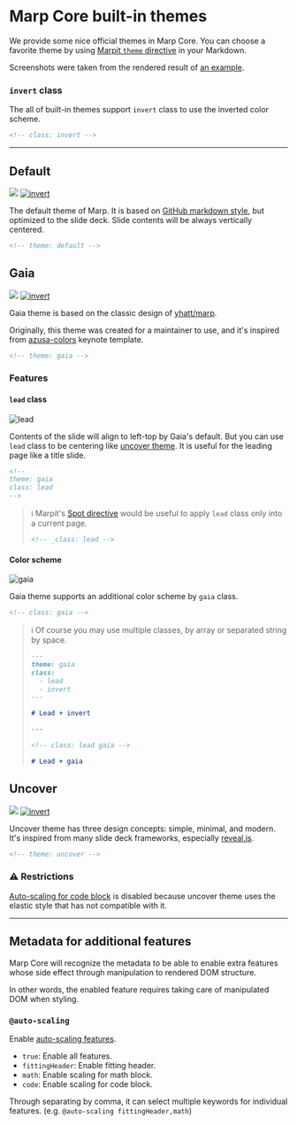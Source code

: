 # Marp Core built-in themes

We provide some nice official themes in Marp Core. You can choose a favorite theme by using [Marpit `theme` directive](https://marpit.marp.app/directives?id=theme) in your Markdown.

Screenshots were taken from the rendered result of [an example][example].

[example]: example.md

### `invert` class

The all of built-in themes support `invert` class to use the inverted color scheme.

```markdown
<!-- class: invert -->
```

---

## Default

[![](https://user-images.githubusercontent.com/3993388/48039490-53be1b80-e1b8-11e8-8179-0e6c11d285e2.png)][example]
[![invert](https://user-images.githubusercontent.com/3993388/48039492-5456b200-e1b8-11e8-9975-c9e4029d9036.png)][example]

The default theme of Marp. It is based on [GitHub markdown style](https://github.com/sindresorhus/github-markdown-css), but optimized to the slide deck. Slide contents will be always vertically centered.

```markdown
<!-- theme: default -->
```

## Gaia

[![](https://user-images.githubusercontent.com/3993388/48039493-5456b200-e1b8-11e8-9c49-dd5d66d76c0d.png)][example]
[![invert](https://user-images.githubusercontent.com/3993388/48039494-5456b200-e1b8-11e8-8bb5-f4a250e902e1.png)][example]

Gaia theme is based on the classic design of [yhatt/marp](https://github.com/yhatt/marp).

Originally, this theme was created for a maintainer to use, and it's inspired from [azusa-colors](https://github.com/sanographix/azusa-colors/) keynote template.

```markdown
<!-- theme: gaia -->
```

### Features

#### `lead` class

![lead](https://user-images.githubusercontent.com/3993388/48040058-c62ffb00-e1ba-11e8-876d-c182a30714c6.png)

Contents of the slide will align to left-top by Gaia's default. But you can use `lead` class to be centering like [uncover theme](#uncover). It is useful for the leading page like a title slide.

```markdown
<!--
theme: gaia
class: lead
-->
```

> :information_source: Marpit's [Spot directive](https://marpit.marp.app/directives?id=apply-to-a-single-page-spot-directives) would be useful to apply `lead` class only into a current page.
>
> ```markdown
> <!-- _class: lead -->
> ```

#### Color scheme

![gaia](https://user-images.githubusercontent.com/3993388/48040059-c62ffb00-e1ba-11e8-8026-fa3511844ec7.png)

Gaia theme supports an additional color scheme by `gaia` class.

```markdown
<!-- class: gaia -->
```

> :information_source: Of course you may use multiple classes, by array or separated string by space.
>
> ```markdown
> ---
> theme: gaia
> class:
>   - lead
>   - invert
> ---
>
> # Lead + invert
>
> ---
>
> <!-- class: lead gaia -->
>
> # Lead + gaia
> ```

## Uncover

[![](https://user-images.githubusercontent.com/3993388/48039495-5456b200-e1b8-11e8-8c82-ca7f7842b34d.png)][example]
[![invert](https://user-images.githubusercontent.com/3993388/48039496-54ef4880-e1b8-11e8-9c22-f3309b101e3c.png)][example]

Uncover theme has three design concepts: simple, minimal, and modern. It's inspired from many slide deck frameworks, especially [reveal.js](https://revealjs.com/).

```markdown
<!-- theme: uncover -->
```

### :warning: Restrictions

[Auto-scaling for code block](https://github.com/marp-team/marp-core#auto-scaling-features) is disabled because uncover theme uses the elastic style that has not compatible with it.

---

## Metadata for additional features

Marp Core will recognize the metadata to be able to enable extra features whose side effect through manipulation to rendered DOM structure.

In other words, the enabled feature requires taking care of manipulated DOM when styling.

### `@auto-scaling`

Enable [auto-scaling features](https://github.com/marp-team/marp-core#auto-scaling-features).

- `true`: Enable all features.
- `fittingHeader`: Enable fitting header.
- `math`: Enable scaling for math block.
- `code`: Enable scaling for code block.

Through separating by comma, it can select multiple keywords for individual features. (e.g. `@auto-scaling fittingHeader,math`)
